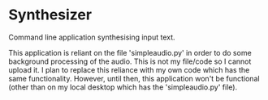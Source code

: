 # Synthesizer
Command line application synthesising input text.


This application is reliant on the file 'simpleaudio.py' in order to do some background processing of the audio. This is not my file/code so I cannot upload it. I plan to replace this reliance with my own code which has the same functionality. However, until then, this application won't be functional (other than on my local desktop which has the 'simpleaudio.py' file).
